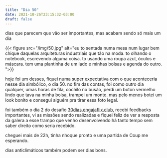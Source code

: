 ```yaml
---
title: "Dia 50"
date: 2021-10-26T23:15:32-03:00
draft: false
---
```


dias que parecem que vão ser importantes, mas acabam sendo só mais um dia

{{< figure src="/img/50.jpg" alt="eu to sentada numa mesa num lugar bem chique daquelas arquiteturas industriais que tão na moda. to olhando o notebook, escrevendo alguma coisa. to usando uma roupa azul, óculos e máscara. tem uma plantinha de um lado e minhas bolsas e agenda do outro. ">}}

hoje foi um desses, fiquei numa super expectativa com o que aconteceria nesse dia simbólico, o dia 50. no fim das contas, foi como outro dia qualquer, umas horas de fila, cochilo no busão, perdi um boton vermelho lindo que tava na minha bolsa, trampei um monte. mas pelo menos botei um look bonito e consegui alguém pra tirar essa foto legal. 

foi também o dia 2 do desafio [30dias.engajaflix.club](https://30dias.engajaflix.club), recebi feedbacks importantes, vi as missões sendo realizadas e fiquei feliz de ver a resposta da galera a esse trampo que venho desenvolvendo há tanto tempo sem saber direito como seria recebido.

cheguei mais de 22h, tinha nhoque pronto e uma partida de Coup me esperando.

dias anticlimáticos também podem ser dias bons.

